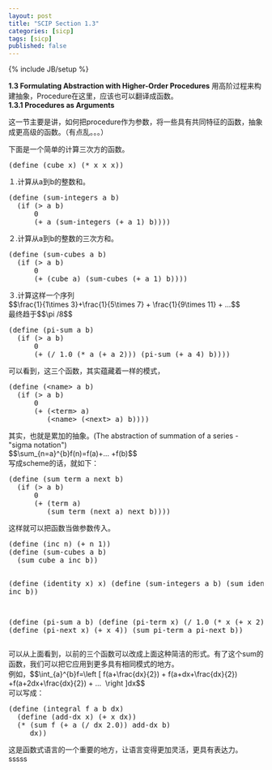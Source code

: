 ```yaml
---
layout: post
title: "SCIP Section 1.3"
categories: [sicp]
tags: [sicp]
published: false
---
```

{% include JB/setup %}

<div><strong>1.3 Formulating Abstraction with Higher-Order Procedures</strong>
用高阶过程来构建抽象，Procedure在这里，应该也可以翻译成函数。</div>
<div><strong>1.3.1 Procedures as Arguments</strong></div>
<div>

这一节主要是讲，如何把procedure作为参数，将一些具有共同特征的函数，抽象成更高级的函数。（有点乱。。。）

下面是一个简单的计算三次方的函数。

</div>
<pre>(define (cube x) (* x x x))</pre>
<div>１.计算从a到b的整数和。</div>
<pre>(define (sum-integers a b)
  (if (&gt; a b)
      0
      (+ a (sum-integers (+ a 1) b))))</pre>
<div>２.计算从a到b的整数的三次方和。</div>
<pre>(define (sum-cubes a b)
  (if (&gt; a b)
      0
      (+ (cube a) (sum-cubes (+ a 1) b))))</pre>
<div>３.计算这样一个序列</div>
<div>$$\frac{1}{1\times 3}+\frac{1}{5\times 7} + \frac{1}{9\times 11} + ...$$</div>
<div>最终趋于$$\pi /8$$</div>
<pre>(define (pi-sum a b)
  (if (&gt; a b)
      0
      (+ (/ 1.0 (* a (+ a 2))) (pi-sum (+ a 4) b))))</pre>
<div>可以看到，这三个函数，其实蕴藏着一样的模式，</div>
<pre>(define (&lt;name&gt; a b)
  (if (&gt; a b)
      0
      (+ (&lt;term&gt; a)
         (&lt;name&gt; (&lt;next&gt; a) b))))</pre>
<div>其实，也就是累加的抽象。(The abstraction of summation of a series - "sigma notation")</div>
<div>$$\sum_{n=a}^{b}f(n)=f(a)+... +f(b)$$</div>
<div>写成scheme的话，就如下：</div>
<pre>(define (sum term a next b)
  (if (&gt; a b)
      0
      (+ (term a)
         (sum term (next a) next b))))</pre>
<div>这样就可以把函数当做参数传入。</div>
<pre>(define (inc n) (+ n 1))
(define (sum-cubes a b)
  (sum cube a inc b))

(define (identity x) x)
(define (sum-integers a b)
  (sum identity a inc b))

(define (pi-sum a b)
  (define (pi-term x)
    (/ 1.0 (* x (+ x 2))))
  (define (pi-next x)
    (+ x 4))
  (sum pi-term a pi-next b))</pre>
<div>可以从上面看到，以前的三个函数可以改成上面这种简洁的形式。有了这个sum的函数，我们可以把它应用到更多具有相同模式的地方。</div>
<div>例如，$$\int_{a}^{b}f=\left [ f(a+\frac{dx}{2}) + f(a+dx+\frac{dx}{2}) +f(a+2dx+\frac{dx}{2}) + ...  \right ]dx$$</div>
<div>可以写成：</div>
<pre>(define (integral f a b dx)
  (define (add-dx x) (+ x dx))
  (* (sum f (+ a (/ dx 2.0)) add-dx b)
     dx))</pre>
<div>这是函数式语言的一个重要的地方，让语言变得更加灵活，更具有表达力。</div>
<div>sssss</div>